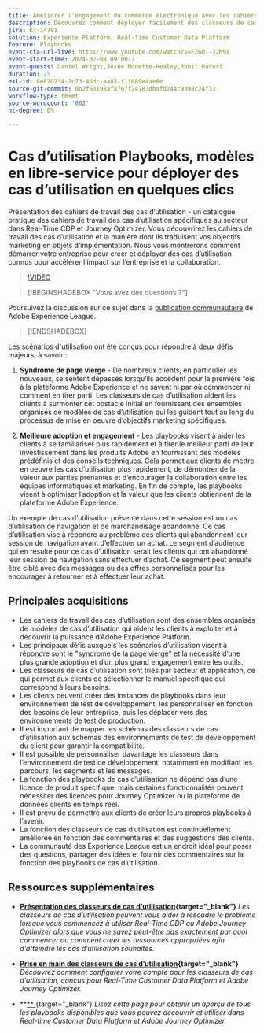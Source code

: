 ```yaml
---
title: Améliorer l’engagement du commerce électronique avec les cahiers de travail des cas d’utilisation, les modèles en libre-service pour déployer les cas d’utilisation du commerce électronique en quelques clics
description: Découvrez comment déployer facilement des classeurs de cas d’utilisation dans Adobe Real-Time CDP et Adobe Journey Optimizer et déverrouiller les possibilités d’amélioration de l’engagement des clients du commerce électronique.
jira: KT-14791
solution: Experience Platform, Real-Time Customer Data Platform
feature: Playbooks
event-cta-url-live: https://www.youtube.com/watch?v=EZGQ--J2M9I
event-start-time: 2024-02-08 09:00-7
event-guests: Daniel Wright,Josée Monette-Healey,Rohit Basuri
duration: 25
exl-id: 8e820234-2c73-46dc-aa85-f1f089e4ae8e
source-git-commit: 0b2f63198af8767f24783dbafd244c9398c24f33
workflow-type: tm+mt
source-wordcount: '662'
ht-degree: 0%

---
```


# Cas d’utilisation Playbooks, modèles en libre-service pour déployer des cas d’utilisation en quelques clics

Présentation des cahiers de travail des cas d’utilisation - un catalogue pratique des cahiers de travail des cas d’utilisation spécifiques au secteur dans Real-Time CDP et Journey Optimizer. Vous découvrirez les cahiers de travail des cas d’utilisation et la manière dont ils traduisent vos objectifs marketing en objets d’implémentation. Nous vous montrerons comment démarrer votre entreprise pour créer et déployer des cas d’utilisation connus pour accélérer l’impact sur l’entreprise et la collaboration.

>[!VIDEO](https://video.tv.adobe.com/v/3426930/?quality=12&learn=on)

>[!BEGINSHADEBOX &quot;Vous avez des questions ?&quot;]

Poursuivez la discussion sur ce sujet dans la [publication communautaire](https://experienceleaguecommunities.adobe.com/t5/adobe-experience-platform/experience-league-live-post-session-discussion-use-case/m-p/651643?profile.language=fr#M488) de Adobe Experience League.

>[!ENDSHADEBOX]

Les scénarios d&#39;utilisation ont été conçus pour répondre à deux défis majeurs, à savoir :

1. **Syndrome de page vierge** - De nombreux clients, en particulier les nouveaux, se sentent dépassés lorsqu’ils accèdent pour la première fois à la plateforme Adobe Experience et ne savent ni par où commencer ni comment en tirer parti. Les classeurs de cas d’utilisation aident les clients à surmonter cet obstacle initial en fournissant des ensembles organisés de modèles de cas d’utilisation qui les guident tout au long du processus de mise en oeuvre d’objectifs marketing spécifiques.

1. **Meilleure adoption et engagement** - Les playbooks visent à aider les clients à se familiariser plus rapidement et à tirer le meilleur parti de leur investissement dans les produits Adobe en fournissant des modèles prédéfinis et des conseils techniques.  Cela permet aux clients de mettre en oeuvre les cas d’utilisation plus rapidement, de démontrer de la valeur aux parties prenantes et d’encourager la collaboration entre les équipes informatiques et marketing.  En fin de compte, les playbooks visent à optimiser l’adoption et la valeur que les clients obtiennent de la plateforme Adobe Experience.

Un exemple de cas d’utilisation présenté dans cette session est un cas d’utilisation de navigation et de marchandisage abandonné. Ce cas d’utilisation vise à répondre au problème des clients qui abandonnent leur session de navigation avant d’effectuer un achat. Le segment d’audience qui en résulte pour ce cas d’utilisation serait les clients qui ont abandonné leur session de navigation sans effectuer d’achat. Ce segment peut ensuite être ciblé avec des messages ou des offres personnalisés pour les encourager à retourner et à effectuer leur achat.

## Principales acquisitions

* Les cahiers de travail des cas d’utilisation sont des ensembles organisés de modèles de cas d’utilisation qui aident les clients à exploiter et à découvrir la puissance d’Adobe Experience Platform.
* Les principaux défis auxquels les scénarios d’utilisation visent à répondre sont le &quot;syndrome de la page vierge&quot; et la nécessité d’une plus grande adoption et d’un plus grand engagement entre les outils.
* Les classeurs de cas d’utilisation sont triés par secteur et application, ce qui permet aux clients de sélectionner le manuel spécifique qui correspond à leurs besoins.
* Les clients peuvent créer des instances de playbooks dans leur environnement de test de développement, les personnaliser en fonction des besoins de leur entreprise, puis les déplacer vers des environnements de test de production.
* Il est important de mapper les schémas des classeurs de cas d’utilisation aux schémas des environnements de test de développement du client pour garantir la compatibilité.
* Il est possible de personnaliser davantage les classeurs dans l’environnement de test de développement, notamment en modifiant les parcours, les segments et les messages.
* La fonction des playbooks de cas d’utilisation ne dépend pas d’une licence de produit spécifique, mais certaines fonctionnalités peuvent nécessiter des licences pour Journey Optimizer ou la plateforme de données clients en temps réel.
* Il est prévu de permettre aux clients de créer leurs propres playbooks à l’avenir.
* La fonction des classeurs de cas d’utilisation est continuellement améliorée en fonction des commentaires et des suggestions des clients.
* La communauté des Experience League est un endroit idéal pour poser des questions, partager des idées et fournir des commentaires sur la fonction des playbooks de cas d’utilisation.

## Ressources supplémentaires

* **[Présentation des classeurs de cas d’utilisation](https://experienceleague.adobe.com/docs/experience-platform/use-case-playbooks/playbooks/overview.html?lang=fr){target="_blank"}**
  *Les classeurs de cas d’utilisation peuvent vous aider à résoudre le problème lorsque vous commencez à utiliser Real-Time CDP ou Adobe Journey Optimizer alors que vous ne savez peut-être pas exactement par quoi commencer ou comment créer les ressources appropriées afin d’atteindre les cas d’utilisation souhaités.*

* **[Prise en main des classeurs de cas d’utilisation](https://experienceleague.adobe.com/docs/experience-platform/use-case-playbooks/playbooks/get-started.html?lang=fr){target="_blank"}**
  *Découvrez comment configurer votre compte pour les classeurs de cas d’utilisation, conçus pour Real-Time Customer Data Platform et Adobe Journey Optimizer.*

* **[** ](https://experienceleague.adobe.com/docs/experience-platform/use-case-playbooks/playbooks/playbooks-list.html?lang=fr){target="_blank"}
  *Lisez cette page pour obtenir un aperçu de tous les playbooks disponibles que vous pouvez découvrir et utiliser dans Real-time Customer Data Platform et Adobe Journey Optimizer.*
